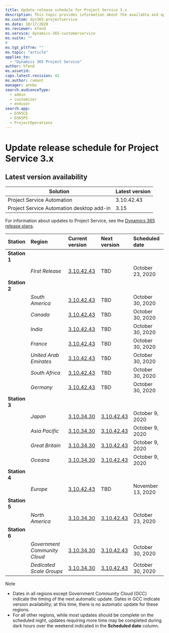 ```yaml
---
title: Update release schedule for Project Service 3.x
description: This topic provides information about the available and upcoming releases of Dynamics 365 Project Service Automation.
ms.custom: dyn365-projectservice
ms.date: 10/17/2020
ms.reviewer: kfend
ms.service: dynamics-365-customerservice
ms.suite: ""
#
ms.tgt_pltfrm: ""
ms.topic: "article"
applies_to: 
  - "Dynamics 365 Project Service"
author: kfend
ms.assetid: 
caps.latest.revision: 42
ms.author: rumant
manager: annbe
search.audienceType: 
  - admin
  - customizer
  - enduser
search.app: 
  - D365CE
  - D365PS
  - ProjectOperations
---
```


# Update release schedule for Project Service 3.x

## Latest version availability

| Solution  | Latest version |
|-------|----|
| Project Service Automation    |  3.10.42.43  |
| Project Service Automation desktop add-in                | 3.15          |

For information about updates to Project Service, see the [Dynamics 365 release plans](https://docs.microsoft.com/dynamics365/release-plans/). 

| Station  | Region | Current version | Next version |  Scheduled date
| :---   | :---   | :---   | :---   |:---   |         
|<strong>Station 1</strong> | |  |  | |
| | <i>First Release</i> | [3.10.42.43](whats-new-ur-24.md) | TBD | October 23, 2020
|<strong>Station 2</strong> | |  |  | |
| | <i>South America</i> | [3.10.42.43](whats-new-ur-24.md) | TBD | October 30, 2020
| | <i>Canada</i> | [3.10.42.43](whats-new-ur-24.md) | TBD | October 30, 2020 
| | <i>India</i> | [3.10.42.43](whats-new-ur-24.md) | TBD | October 30, 2020
| | <i>France</i> | [3.10.42.43](whats-new-ur-24.md) | TBD | October 30, 2020
| | <i>United Arab Emirates</i> | [3.10.42.43](whats-new-ur-24.md) | TBD | October 30, 2020
| | <i>South Africa</i> | [3.10.42.43](whats-new-ur-24.md) | TBD | October 30, 2020
| | <i>Germany</i> | [3.10.42.43](whats-new-ur-24.md) | TBD | October 30, 2020
|<strong>Station 3</strong> | |  |  | |
| | <i>Japan</i> |[3.10.34.30](whats-new-ur-23.md) | [3.10.42.43](whats-new-ur-24.md) | October 9, 2020 
| | <i>Asia Pacific</i> |[3.10.34.30](whats-new-ur-23.md) | [3.10.42.43](whats-new-ur-24.md) | October 9, 2020
| | <i>Great Britain</i> |[3.10.34.30](whats-new-ur-23.md) | [3.10.42.43](whats-new-ur-24.md) | October 9, 2020
| | <i>Oceana</i> |[3.10.34.30](whats-new-ur-23.md) | [3.10.42.43](whats-new-ur-24.md) | October 9, 2020
|<strong>Station 4</strong> | |  |  | |
| | <i>Europe</i> |[3.10.42.43](whats-new-ur-24.md) | TBD | November 13, 2020
|<strong>Station 5</strong> | |  |  | |
| | <i>North America</i> |[3.10.34.30](whats-new-ur-23.md) | [3.10.42.43](whats-new-ur-24.md) | October 23, 2020
|<strong>Station 6</strong> | |  |  | |
| | <i>Government Community Cloud</i> |[3.10.34.30](whats-new-ur-23.md) | [3.10.42.43](whats-new-ur-24.md) | October 30, 2020
| | <i>Dedicated Scale Groups</i> |[3.10.34.30](whats-new-ur-23.md) | [3.10.42.43](whats-new-ur-24.md) | October 30, 2020

>[!Note]
> - Dates in all regions except Government Community Cloud (GCC) indicate the timing of the next automatic update. Dates in GCC indicate version availability; at this time, there is no automatic update for these regions.
> - For all other regions, while most updates should be complete on the scheduled night, updates requiring more time may be completed during dark hours over the weekend indicated in the **Scheduled date** column.
